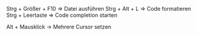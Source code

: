 Strg + Größer + F10 => Datei ausführen
Strg + Alt + L => Code formatieren
Strg + Leertaste => Code completion starten

Alt + Mausklick -> Mehrere Cursor setzen

